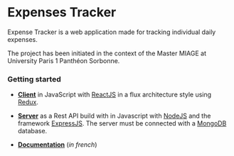 # Expenses Tracker

Expense Tracker is a web application made for tracking individual daily expenses.

The project has been initiated in the context of the Master MIAGE at University Paris 1 Panthéon Sorbonne.

### Getting started

- **[Client](./web/)** in JavaScript with [ReactJS](https://facebook.github.io/react/) in a flux architecture style using [Redux](http://redux.js.org/).

- **[Server](./server/)** as a Rest API build with in Javascript with [NodeJS](https://nodejs.org/en/) and the framework [ExpressJS](http://expressjs.com/fr/). The server must be connected with a [MongoDB](https://www.mongodb.com/fr) database.

- **[Documentation](./docs/)** (*in french*)
